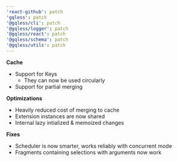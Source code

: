 ```yaml
---
'react-github': patch
'gqless': patch
'@gqless/cli': patch
'@gqless/logger': patch
'@gqless/react': patch
'@gqless/schema': patch
'@gqless/utils': patch
---
```


**Cache**

- Support for Keys
  - They can now be used circularly
- Support for partial merging

**Optimizations**

- Heavily reduced cost of merging to cache
- Extension instances are now shared
- Internal lazy intialized & memoized changes

**Fixes**

- Scheduler is now smarter, works reliably with concurrent mode
- Fragments containing selections with arguments now work
